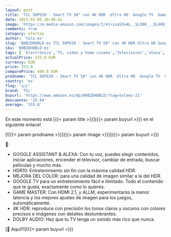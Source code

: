 ```yaml
---
layout: post
title: 'TCL 50P639 - Smart TV 50" con 4K HDR  Ultra HD  Google TV  Game Master  Dolby Audio  Google Assistant Incorporado Compatible con Alexa  Metalizado oscuro'
date: 2023-01-05 10:40:41
image: 'https://m.media-amazon.com/images/I/41+isa53vAL._SL500_._SL400_.jpg'
comments: true
category: ofertas
author: 'tole.es'
slug: 'B0B2DH8BLD-es TCL 50P639 - Smart TV 50" con 4K HDR Ultra HD Google TV...'
sku: 'B0B2DH8BLD-es'
tags: [ 'Electrónica','TV, vídeo y home cinema','Televisores','alexa','tcl','🇪🇸', ]
actualPrice: 333.0 EUR
currency: EUR
price: 333.0
comparePrice: 449.0 EUR
prodname: 'TCL 50P639 - Smart TV 50" con 4K HDR  Ultra HD  Google TV  Game Master  Dolby Audio  Google Assistant Incorporado Compatible con Alexa  Metalizado oscuro'
country: 'es'
flag: '🇪🇸'
brand: 'TCL'
buyurl: 'https://www.amazon.es/dp/B0B2DH8BLD/?tag=tolees-21'
descuento: '25.84'
average: '333.0'
---
```


En este momento está [{{< param title >}}]({{< param buyurl >}}) en el siguiente enlace!

[![{{< param prodname >}}]({{< param image >}})]({{< param buyurl >}})

🔎:

- GOOGLE ASSISTANT & ALEXA: Con tu voz, puedes elegir contenidos, iniciar aplicaciones, encender el televisor, cambiar de entrada, buscar películas y mucho más.
- HDR10: Entretenimiento sin fin con la máxima calidad HDR.
- MEJORA DEL COLOR: para una calidad de imagen similar a la del HDR.
- GOOGLE TV para un entretenimiento fácil e ilimitado. Todo el contenido que te gusta, exactamente como lo quieres.
- GAME MASTER: Con HDMI 2.1, y ALLM, experimentarás la menor latencia y los mejores ajustes de imagen para los juegos, automáticamente.
- 4K HDR: reproduce con precisión los tonos claros y oscuros con colores precisos e imágenes con detalles deslumbrantes.
- DOLBY AUDIO: Haz que tu TV tenga un sonido más rico que nunca.

[🛒 Aquí!!!]({{< param buyurl >}})
